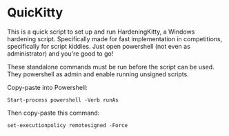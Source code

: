 # QuicKitty

This is a quick script to set up and run HardeningKitty, a Windows hardening script. 
Specifically made for fast implementation in competitions, specifically for script kiddies.
Just open powershell (not even as administrator) and you're good to go!

These standalone commands must be run before the script can be used. They powershell as admin and enable running unsigned scripts.

Copy-paste into Powershell:
```
Start-process powershell -Verb runAs
```
Then copy-paste this command:
```
set-executionpolicy remotesigned -Force
```
